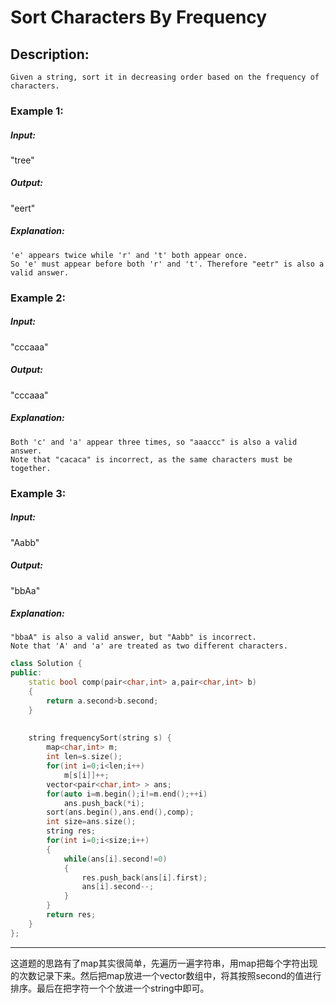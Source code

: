 # Sort Characters By Frequency
## Description:
```
Given a string, sort it in decreasing order based on the frequency of characters.
```
### Example 1:

##### Input:
"tree"

##### Output:
"eert"

##### Explanation:
```
'e' appears twice while 'r' and 't' both appear once.
So 'e' must appear before both 'r' and 't'. Therefore "eetr" is also a valid answer.
```
### Example 2:

##### Input:
"cccaaa"

##### Output:
"cccaaa"

##### Explanation:
```
Both 'c' and 'a' appear three times, so "aaaccc" is also a valid answer.
Note that "cacaca" is incorrect, as the same characters must be together.
```
### Example 3:

##### Input:
"Aabb"

##### Output:
"bbAa"

##### Explanation:
```
"bbaA" is also a valid answer, but "Aabb" is incorrect.
Note that 'A' and 'a' are treated as two different characters.
```
```cpp
class Solution {
public:
    static bool comp(pair<char,int> a,pair<char,int> b)
    {
        return a.second>b.second;
    }
    
    
    string frequencySort(string s) {
        map<char,int> m;
        int len=s.size();
        for(int i=0;i<len;i++)
            m[s[i]]++;
        vector<pair<char,int> > ans;
        for(auto i=m.begin();i!=m.end();++i)
            ans.push_back(*i);
        sort(ans.begin(),ans.end(),comp);
        int size=ans.size();
        string res;
        for(int i=0;i<size;i++)
        {
            while(ans[i].second!=0)
            {
                res.push_back(ans[i].first);
                ans[i].second--;
            }
        }
        return res;
    }
};
```
*********************************************
这道题的思路有了map其实很简单，先遍历一遍字符串，用map把每个字符出现的次数记录下来。然后把map放进一个vector数组中，将其按照second的值进行排序。最后在把字符一个个放进一个string中即可。






